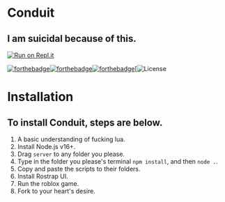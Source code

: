 # Conduit
## I am suicidal because of this.
[![Run on Repl.it](https://repl.it/badge/github/vixenwtf/conduit)](https://repl.it/github/vixenwtf/conduit)

[![forthebadge](https://forthebadge.com/images/badges/made-with-javascript.svg)](https://forthebadge.com)[![forthebadge](https://forthebadge.com/images/badges/contains-tasty-spaghetti-code.svg)](https://forthebadge.com)[![forthebadge](https://forthebadge.com/images/badges/powered-by-electricity.svg)](https://forthebadge.com)[![License](https://img.shields.io/github/license/vixenwtf/conduit?style=for-the-badge)
# Installation
## To install Conduit, steps are below.
1. A basic understanding of fucking lua.
2. Install Node.js v16+.
3. Drag `server` to any folder you please. 
4. Type in the folder you please's terminal `npm install`, and then `node .`.
5. Copy and paste the scripts to their folders. 
6. Install Rostrap UI.
7. Run the roblox game.
8. Fork to your heart's desire.
